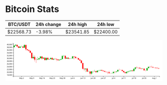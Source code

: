 # Bitcoin Stats

BTC/USDT|24h change|24h high|24h low|
|---|---|---|---|
|$22568.73|-3.98%|$23541.85|$22400.00|

<img src="./chart.svg">
